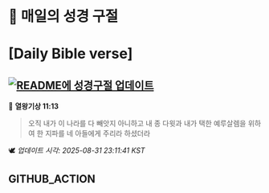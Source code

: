 # 🙏 매일의 성경 구절
# [Daily Bible verse]
## [![README에 성경구절 업데이트](https://github.com/DONGSUKA/first_test/actions/workflows/update-readme-bible.yml/badge.svg)](https://github.com/DONGSUKA/first_test/actions/workflows/update-readme-bible.yml)
<!-- START_BIBLE_VERSE -->
📖 **열왕기상 11:13**
> 오직 내가 이 나라를 다 빼앗지 아니하고 내 종 다윗과 내가 택한 예루살렘을 위하여 한 지파를 네 아들에게 주리라 하셨더라

🕊️ _업데이트 시각: 2025-08-31 23:11:41 KST_
  <!-- END_BIBLE_VERSE -->
## GITHUB_ACTION
